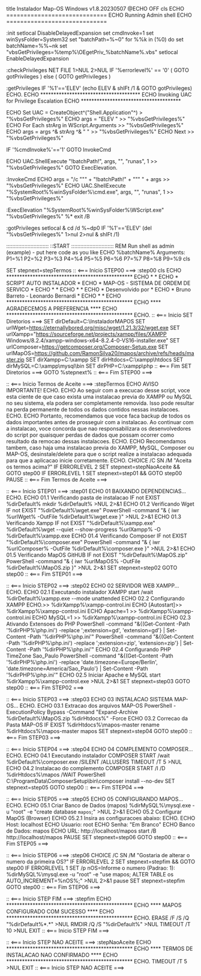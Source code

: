 title Instalador Map-OS Windows v1.8.20230507
@ECHO OFF
cls
ECHO =============================
ECHO Running Admin shell
ECHO =============================

:init
setlocal DisableDelayedExpansion
set cmdInvoke=1
set winSysFolder=System32
set "batchPath=%~0"
for %%k in (%0) do set batchName=%%~nk
set "vbsGetPrivileges=%temp%\OEgetPriv_%batchName%.vbs"
setlocal EnableDelayedExpansion

:checkPrivileges
NET FILE 1>NUL 2>NUL
IF '%errorlevel%' == '0' ( GOTO gotPrivileges ) else ( GOTO getPrivileges )

:getPrivileges
IF '%1'=='ELEV' (echo ELEV & shIFt /1 & GOTO gotPrivileges)
ECHO.
ECHO **************************************
ECHO Invoking UAC for Privilege Escalation
ECHO **************************************

ECHO Set UAC = CreateObject^("Shell.Application"^) > "%vbsGetPrivileges%"
ECHO args = "ELEV " >> "%vbsGetPrivileges%"
ECHO For Each strArg in WScript.Arguments >> "%vbsGetPrivileges%"
ECHO args = args ^& strArg ^& " "  >> "%vbsGetPrivileges%"
ECHO Next >> "%vbsGetPrivileges%"

IF '%cmdInvoke%'=='1' GOTO InvokeCmd 

ECHO UAC.ShellExecute "!batchPath!", args, "", "runas", 1 >> "%vbsGetPrivileges%"
GOTO ExecElevation.

:InvokeCmd
ECHO args = "/c """ + "!batchPath!" + """ " + args >> "%vbsGetPrivileges%"
ECHO UAC.ShellExecute "%SystemRoot%\%winSysFolder%\cmd.exe", args, "", "runas", 1 >> "%vbsGetPrivileges%"

:ExecElevation
"%SystemRoot%\%winSysFolder%\WScript.exe" "%vbsGetPrivileges%" %*
exit /B

:gotPrivileges
setlocal & cd /d %~dp0
IF '%1'=='ELEV' (del "%vbsGetPrivileges%" 1>nul 2>nul  &  shIFt /1)

::::::::::::::::::::::::::::
::START
::::::::::::::::::::::::::::
REM Run shell as admin (example) - put here code as you like
ECHO %batchName% Arguments: P1=%1 P2=%2 P3=%3 P4=%4 P5=%5 P6=%6 P7=%7 P8=%8 P9=%9
cls

SET stepnext=stepTermos
:: <=== Inicio STEP00 ===>
:step00
cls
ECHO  ************************************************
ECHO  *                                              *
ECHO  *           SCRIPT AUTO INSTALADOR             *
ECHO  *    MAP-OS - SISTEMA DE ORDEM DE SERVICO      *
ECHO  *                                              *
ECHO  *                                              *
ECHO  *              Desenvolvido por                *
ECHO  *      Bruno Barreto - Leonardo Bernardi       *
ECHO  *                                              *
ECHO  ************************************************
ECHO  ****       AGRADECEMOS A PREFERENCIA        ****
ECHO  ************************************************
ECHO.
:: <=== Inicio SET Diretorios ===>
SET dirDefault=C:\InstaladorMAPOS
SET urlWget=https://eternallybored.org/misc/wget/1.21.3/32/wget.exe
SET urlXampp="https://sourceforge.net/projects/xampp/files/XAMPP Windows/8.2.4/xampp-windows-x64-8.2.4-0-VS16-installer.exe"
SET urlComposer=https://getcomposer.org/Composer-Setup.exe
SET urlMapOS=https://github.com/RamonSilva20/mapos/archive/refs/heads/master.zip
SET dirXampp=C:\xampp
SET dirHtdocs=C:\xampp\htdocs
SET dirMySQL=C:\xampp\mysql\bin
SET dirPHP=C:\xampp\php
:: <=== Fim SET Diretorios ===>
GOTO %stepnext%
:: <=== Fim STEP00 ===>

:: <=== Inicio Termos de Aceite ===>
:stepTermos
ECHO AVISO IMPORTANTE!
ECHO.
ECHO Ao seguir com a execucao desse script, voce esta ciente de que caso exista uma instalacao previa do XAMPP ou MySQL no seu sistema, ela podera ser completamente removida. Isso pode resultar na perda permanente de todos os dados contidos nessas instalacoes.
ECHO.
ECHO Portanto, recomendamos que voce faca backup de todos os dados importantes antes de prosseguir com a instalacao. Ao continuar com a instalacao, voce concorda que nao responsabilizara os desenvolvedores do script por quaisquer perdas de dados que possam ocorrer como resultado da remocao dessas instalacoes.
ECHO.
ECHO Recomendamos tambem, caso haja uma instalacao previa do XAMPP, MySQL, Composer ou MAP-OS, desinstale/delete para que o script realize a instalacao adequada para que a aplicacao inicie corretamente.
ECHO.
CHOICE /C SN /M "Aceita os termos acima?"
IF ERRORLEVEL 2 SET stepnext=stepNaoAceite && GOTO step00
IF ERRORLEVEL 1 SET stepnext=step01 && GOTO step00
PAUSE
:: <=== Fim Termos de Aceite ===>

:: <=== Inicio STEP01 ===>
:step01
ECHO 01 BAIXANDO DEPENDENCIAS...
ECHO.
ECHO 01.1 Verificando pasta de instalacao
IF not EXIST %dirDefault% mkdir %dirDefault% >NUL 2>&1
ECHO 01.2 Verificando Wget
IF not EXIST "%dirDefault%\wget.exe" PowerShell -command "& { iwr %urlWget% -OutFile %dirDefault%\wget.exe }" >NUL 2>&1
ECHO 01.3 Verificando Xampp
IF not EXIST "%dirDefault%\xampp.exe" %dirDefault%\wget --quiet --show-progress %urlXampp% -O %dirDefault%\xampp.exe
ECHO 01.4 Verificando Composer
IF not EXIST "%dirDefault%\composer.exe" PowerShell -command "& { iwr %urlComposer% -OutFile %dirDefault%\composer.exe }" >NUL 2>&1
ECHO 01.5 Verificando MapOS GitHUB
IF not EXIST "%dirDefault%\MapOS.zip" PowerShell -command "& { iwr %urlMapOS% -OutFile %dirDefault%\MapOS.zip }" >NUL 2>&1
SET stepnext=step02
GOTO step00
:: <=== Fim STEP01 ===>

:: <=== Inicio STEP02 ===>
:step02
ECHO 02 SERVIDOR WEB XAMPP...
ECHO.
ECHO 02.1 Executando instalador XAMPP
start /wait %dirDefault%\xampp.exe --mode unattended
ECHO 02.2 Configurando XAMPP
ECHO.>> %dirXampp%\xampp-control.ini
ECHO [Autostart]>> %dirXampp%\xampp-control.ini
ECHO Apache=1 >> %dirXampp%\xampp-control.ini
ECHO MySQL=1 >> %dirXampp%\xampp-control.ini
ECHO 02.3 Ativando Extensoes do PHP
PowerShell -command "&{(Get-Content -Path '%dirPHP%\php.ini') -replace ';extension=gd', 'extension=gd'} | Set-Content -Path '%dirPHP%\php.ini'"
PowerShell -command "&{(Get-Content -Path '%dirPHP%\php.ini') -replace ';extension=zip', 'extension=zip'} | Set-Content -Path '%dirPHP%\php.ini'"
ECHO 02.4 Configurando PHP TimeZone Sao_Paulo
PowerShell -command "&{(Get-Content -Path '%dirPHP%\php.ini') -replace 'date.timezone=Europe/Berlin', 'date.timezone=America/Sao_Paulo'} | Set-Content -Path '%dirPHP%\php.ini'"
ECHO 02.5 Iniciar Apache e MySQL
start %dirXampp%\xampp-control.exe >NUL 2>&1
SET stepnext=step03
GOTO step00
:: <=== Fim STEP02 ===>

:: <=== Inicio STEP03 ===>
:step03
ECHO 03 INSTALACAO SISTEMA MAP-OS...
ECHO.
ECHO 03.1 Extracao dos arquivos MAP-OS
PowerShell -ExecutionPolicy Bypass -Command "Expand-Archive %dirDefault%\MapOS.zip %dirHtdocs%" -Force
ECHO 03.2 Correcao da Pasta MAP-OS
IF EXIST %dirHtdocs%\mapos-master rename %dirHtdocs%\mapos-master mapos
SET stepnext=step04
GOTO step00
:: <=== Fim STEP03 ===>

:: <=== Inicio STEP04 ===>
:step04
ECHO 04 COMPLEMENTO COMPOSER...
ECHO.
ECHO 04.1 Executando instalador COMPOSER
START /wait %dirDefault%\composer.exe /SILENT /ALLUSERS
TIMEOUT /T 5 >NUL
ECHO 04.2 Instalacao do complemento COMPOSER
START /I /D %dirHtdocs%\mapos /WAIT PowerShell C:\ProgramData\ComposerSetup\bin\composer install --no-dev
SET stepnext=step05
GOTO step00
:: <=== Fim STEP04 ===>

:: <=== Inicio STEP05 ===>
:step05
ECHO 05 CONFIGURANDO MAPOS...
ECHO.
ECHO 05.1 Criar Banco de Dados (mapos)
%dirMySQL%\mysql.exe -u "root" -e "create database `mapos`;" >NUL 2>&1
ECHO 05.2 Configurar MapOS (Browser)
ECHO 05.2.1 Insira as configuracoes abaixo:
ECHO.
ECHO Host: localhost
ECHO Usuario: root
ECHO Senha: "Em Branco"
ECHO Banco de Dados: mapos
ECHO URL: http://localhost/mapos
start /B http://localhost/mapos
PAUSE
SET stepnext=step06
GOTO step00
:: <=== Fim STEP05 ===>

:: <=== Inicio STEP06 ===>
:step06
CHOICE /C SN /M "Gostaria de alterar o numero da primeira OS?"
IF ERRORLEVEL 2 SET stepnext=stepfim && GOTO step00
IF ERRORLEVEL 1 SET /p nOS=Informe o numero (Padrao: 1): 
%dirMySQL%\mysql.exe -u "root" -e "use mapos; ALTER TABLE os AUTO_INCREMENT=%nOS%;" >NUL 2>&1
pause
SET stepnext=stepfim
GOTO step00
:: <=== Fim STEP06 ===>

:: <=== Inicio STEP FIM ===>
:stepfim
ECHO  ************************************************
ECHO  ****    MAPOS CONFIGURADO COM SUCESSO       ****
ECHO  ************************************************
ECHO.
ERASE /F /S /Q "%dirDefault%\*.*" >NUL
RMDIR /Q /S "%dirDefault%\" >NUL
TIMEOUT /T 10 >NUL
EXIT
:: <=== Inicio STEP FIM ===>

:: <=== Inicio STEP NAO ACEITE ===>
:stepNaoAceite
ECHO  ************************************************
ECHO  ****  TERMOS DE INSTALACAO NAO CONFIRMADO   ****
ECHO  ************************************************
ECHO.
TIMEOUT /T 5 >NUL
EXIT
:: <=== Inicio STEP NAO ACEITE ===>
